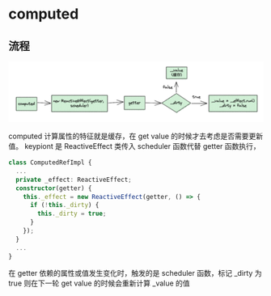 # computed

## 流程
![流程](./assets/computed_flow.png)

computed 计算属性的特征就是缓存，在 get value 的时候才去考虑是否需要更新值。
keypiont 是 ReactiveEffect 类传入 scheduler 函数代替 getter 函数执行，
```typescript
class ComputedRefImpl {
  ...
  private _effect: ReactiveEffect;
  constructor(getter) {
    this._effect = new ReactiveEffect(getter, () => {
      if (!this._dirty) {
        this._dirty = true;
      }
    });
  }
  ...
}
```
在 getter 依赖的属性或值发生变化时，触发的是 scheduler 函数，标记 _dirty 为 true 则在下一轮 get value 的时候会重新计算 _value 的值